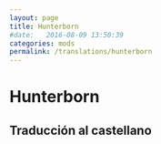 ```yaml
---
layout: page
title: Hunterborn
#date:   2016-08-09 13:50:39
categories: mods
permalink: /translations/hunterborn
---
```



# Hunterborn

## Traducción al castellano
